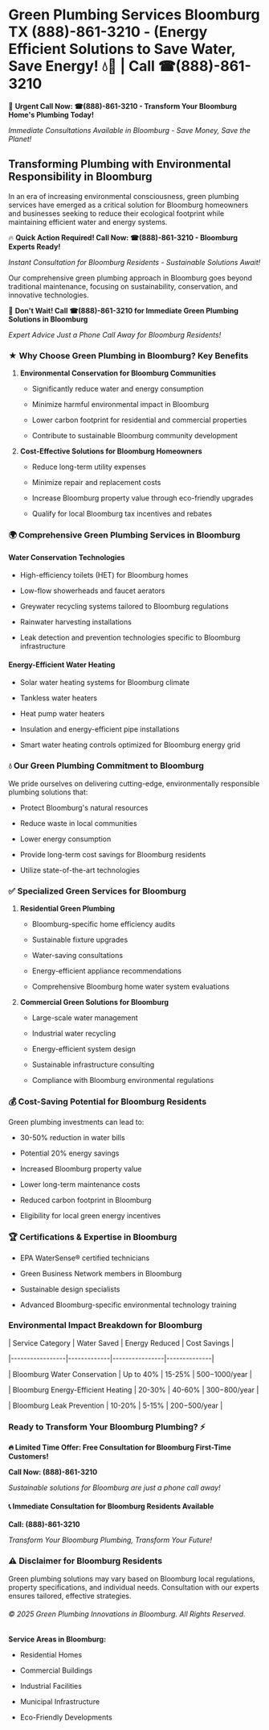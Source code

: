# Green Plumbing Services Bloomburg TX (888)-861-3210 - (Energy Efficient Solutions to Save Water, Save Energy! 💧🌿 | Call ☎(888)-861-3210

🚨 **Urgent Call Now: ☎(888)-861-3210 - Transform Your Bloomburg Home's Plumbing Today!**
*Immediate Consultations Available in Bloomburg - Save Money, Save the Planet!*

## Transforming Plumbing with Environmental Responsibility in Bloomburg

In an era of increasing environmental consciousness, green plumbing services have emerged as a critical solution for Bloomburg homeowners and businesses seeking to reduce their ecological footprint while maintaining efficient water and energy systems. 

🔥 **Quick Action Required! Call Now: ☎(888)-861-3210 - Bloomburg Experts Ready!**
*Instant Consultation for Bloomburg Residents - Sustainable Solutions Await!*

Our comprehensive green plumbing approach in Bloomburg goes beyond traditional maintenance, focusing on sustainability, conservation, and innovative technologies.

🚨 **Don't Wait! Call ☎(888)-861-3210 for Immediate Green Plumbing Solutions in Bloomburg**
*Expert Advice Just a Phone Call Away for Bloomburg Residents!*

### ★ Why Choose Green Plumbing in Bloomburg? Key Benefits

1. **Environmental Conservation for Bloomburg Communities** 
   - Significantly reduce water and energy consumption
   - Minimize harmful environmental impact in Bloomburg
   - Lower carbon footprint for residential and commercial properties
   - Contribute to sustainable Bloomburg community development

2. **Cost-Effective Solutions for Bloomburg Homeowners** 
   - Reduce long-term utility expenses
   - Minimize repair and replacement costs
   - Increase Bloomburg property value through eco-friendly upgrades
   - Qualify for local Bloomburg tax incentives and rebates

### 🌍 Comprehensive Green Plumbing Services in Bloomburg

#### Water Conservation Technologies
- High-efficiency toilets (HET) for Bloomburg homes
- Low-flow showerheads and faucet aerators
- Greywater recycling systems tailored to Bloomburg regulations
- Rainwater harvesting installations
- Leak detection and prevention technologies specific to Bloomburg infrastructure

#### Energy-Efficient Water Heating
- Solar water heating systems for Bloomburg climate
- Tankless water heaters
- Heat pump water heaters
- Insulation and energy-efficient pipe installations
- Smart water heating controls optimized for Bloomburg energy grid

### 💧 Our Green Plumbing Commitment to Bloomburg

We pride ourselves on delivering cutting-edge, environmentally responsible plumbing solutions that:
- Protect Bloomburg's natural resources
- Reduce waste in local communities
- Lower energy consumption
- Provide long-term cost savings for Bloomburg residents
- Utilize state-of-the-art technologies

### ✅ Specialized Green Services for Bloomburg

1. **Residential Green Plumbing**
   - Bloomburg-specific home efficiency audits
   - Sustainable fixture upgrades
   - Water-saving consultations
   - Energy-efficient appliance recommendations
   - Comprehensive Bloomburg home water system evaluations

2. **Commercial Green Solutions for Bloomburg**
   - Large-scale water management
   - Industrial water recycling
   - Energy-efficient system design
   - Sustainable infrastructure consulting
   - Compliance with Bloomburg environmental regulations

### 💰 Cost-Saving Potential for Bloomburg Residents

Green plumbing investments can lead to:
- 30-50% reduction in water bills
- Potential 20% energy savings
- Increased Bloomburg property value
- Lower long-term maintenance costs
- Reduced carbon footprint in Bloomburg
- Eligibility for local green energy incentives

### 🏆 Certifications & Expertise in Bloomburg

- EPA WaterSense® certified technicians
- Green Business Network members in Bloomburg
- Sustainable design specialists
- Advanced Bloomburg-specific environmental technology training

### Environmental Impact Breakdown for Bloomburg

| Service Category | Water Saved | Energy Reduced | Cost Savings |
|-----------------|-------------|----------------|--------------|
| Bloomburg Water Conservation | Up to 40% | 15-25% | $500-$1000/year |
| Bloomburg Energy-Efficient Heating | 20-30% | 40-60% | $300-$800/year |
| Bloomburg Leak Prevention | 10-20% | 5-15% | $200-$500/year |

### Ready to Transform Your Bloomburg Plumbing? ⚡

**🔥 Limited Time Offer: Free Consultation for Bloomburg First-Time Customers!**

**Call Now: (888)-861-3210**
*Sustainable solutions for Bloomburg are just a phone call away!*

#### 📞 Immediate Consultation for Bloomburg Residents Available

**Call: (888)-861-3210**
*Transform Your Bloomburg Plumbing, Transform Your Future!*

### ⚠️ Disclaimer for Bloomburg Residents

Green plumbing solutions may vary based on Bloomburg local regulations, property specifications, and individual needs. Consultation with our experts ensures tailored, effective strategies.

###### © 2025 Green Plumbing Innovations in Bloomburg. All Rights Reserved.

**Service Areas in Bloomburg:** 
- Residential Homes
- Commercial Buildings
- Industrial Facilities
- Municipal Infrastructure
- Eco-Friendly Developments
